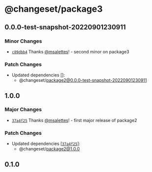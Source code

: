 # @changeset/package3

## 0.0.0-test-snapshot-20220901230911

### Minor Changes

- [`c89dbb4`](https://github.com/msalettes/nx-changeset/commit/c89dbb42a9d5f390c15ef4db146be7cbdbc28596) Thanks [@msalettes](https://github.com/msalettes)! - second minor on package3

### Patch Changes

- Updated dependencies []:
  - @changeset/package2@0.0.0-test-snapshot-20220901230911

## 1.0.0

### Major Changes

- [`37a4f25`](https://github.com/msalettes/nx-changeset/commit/37a4f258b5a57988b7c0b12e598f25912622deb3) Thanks [@msalettes](https://github.com/msalettes)! - first major release of package2

### Patch Changes

- Updated dependencies [[`37a4f25`](https://github.com/msalettes/nx-changeset/commit/37a4f258b5a57988b7c0b12e598f25912622deb3)]:
  - @changeset/package2@1.0.0

## 0.1.0
